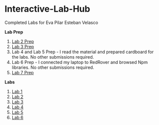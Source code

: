 # Interactive-Lab-Hub

Completed Labs for Eva Pilar Esteban Velasco

**Lab Prep**

1. [Lab 2 Prep](//github.com/evaesteban/IDD-Labs-Prep/blob/master/Lab2Prep.md)
2. [Lab 3 Prep](//github.com/evaesteban/IDD-Labs-Prep/blob/master/Lab3Prep.md)
3. Lab 4 and Lab 5 Prep - I read the material and prepared cardboard for the labs. No other submissions required.
4. Lab 6 Prep - I connected my laptop to RedRover and browsed Npm libraries. No other submissions required.
5. [Lab 7 Prep](//github.com/evaesteban/IDD-Labs-Prep/blob/master/Lab7Prep.md)

**Labs**

1. [Lab 1](//github.com/evaesteban/IDD-Fa18-Lab1)
2. [Lab 2](//github.com/evaesteban/IDD-Fa19-Lab2)
3. [Lab 3](//github.com/evaesteban/IDD-Fa19-Lab3)
4. [Lab 4](//github.com/evaesteban/IDD-Fa19-Lab4)
5. [Lab 5](//github.com/evaesteban/IDD-Fa19-Lab5)
6. [Lab 6](//github.com/evaesteban/IDD-Fa19-Lab6)
